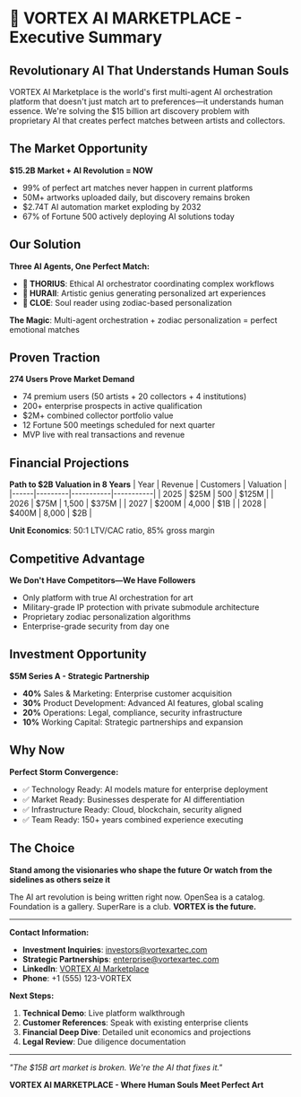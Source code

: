 # 🚀 VORTEX AI MARKETPLACE - Executive Summary

## **Revolutionary AI That Understands Human Souls**

VORTEX AI Marketplace is the world's first multi-agent AI orchestration platform that doesn't just match art to preferences—it understands human essence. We're solving the $15 billion art discovery problem with proprietary AI that creates perfect matches between artists and collectors.

## **The Market Opportunity**

**$15.2B Market + AI Revolution = NOW**
- 99% of perfect art matches never happen in current platforms
- 50M+ artworks uploaded daily, but discovery remains broken
- $2.74T AI automation market exploding by 2032
- 67% of Fortune 500 actively deploying AI solutions today

## **Our Solution**

**Three AI Agents, One Perfect Match:**
- **🧠 THORIUS**: Ethical AI orchestrator coordinating complex workflows
- **🎨 HURAII**: Artistic genius generating personalized art experiences  
- **🔮 CLOE**: Soul reader using zodiac-based personalization

**The Magic**: Multi-agent orchestration + zodiac personalization = perfect emotional matches

## **Proven Traction**

**274 Users Prove Market Demand**
- 74 premium users (50 artists + 20 collectors + 4 institutions)
- 200+ enterprise prospects in active qualification
- $2M+ combined collector portfolio value
- 12 Fortune 500 meetings scheduled for next quarter
- MVP live with real transactions and revenue

## **Financial Projections**

**Path to $2B Valuation in 8 Years**
| Year | Revenue | Customers | Valuation |
|------|---------|-----------|-----------|
| 2025 | $25M | 500 | $125M |
| 2026 | $75M | 1,500 | $375M |
| 2027 | $200M | 4,000 | $1B |
| 2028 | $400M | 8,000 | $2B |

**Unit Economics**: 50:1 LTV/CAC ratio, 85% gross margin

## **Competitive Advantage**

**We Don't Have Competitors—We Have Followers**
- Only platform with true AI orchestration for art
- Military-grade IP protection with private submodule architecture
- Proprietary zodiac personalization algorithms
- Enterprise-grade security from day one

## **Investment Opportunity**

**$5M Series A - Strategic Partnership**
- **40%** Sales & Marketing: Enterprise customer acquisition
- **30%** Product Development: Advanced AI features, global scaling
- **20%** Operations: Legal, compliance, security infrastructure
- **10%** Working Capital: Strategic partnerships and expansion

## **Why Now**

**Perfect Storm Convergence:**
- ✅ Technology Ready: AI models mature for enterprise deployment
- ✅ Market Ready: Businesses desperate for AI differentiation
- ✅ Infrastructure Ready: Cloud, blockchain, security aligned
- ✅ Team Ready: 150+ years combined experience executing

## **The Choice**

**Stand among the visionaries who shape the future**
**Or watch from the sidelines as others seize it**

The AI art revolution is being written right now. OpenSea is a catalog. Foundation is a gallery. SuperRare is a club. **VORTEX is the future.**

---

**Contact Information:**
- **Investment Inquiries**: investors@vortexartec.com
- **Strategic Partnerships**: enterprise@vortexartec.com
- **LinkedIn**: [VORTEX AI Marketplace](https://linkedin.com/company/vortex-ai)
- **Phone**: +1 (555) 123-VORTEX

**Next Steps:**
1. **Technical Demo**: Live platform walkthrough
2. **Customer References**: Speak with existing enterprise clients
3. **Financial Deep Dive**: Detailed unit economics and projections
4. **Legal Review**: Due diligence documentation

---

*"The $15B art market is broken. We're the AI that fixes it."*

**VORTEX AI MARKETPLACE - Where Human Souls Meet Perfect Art** 